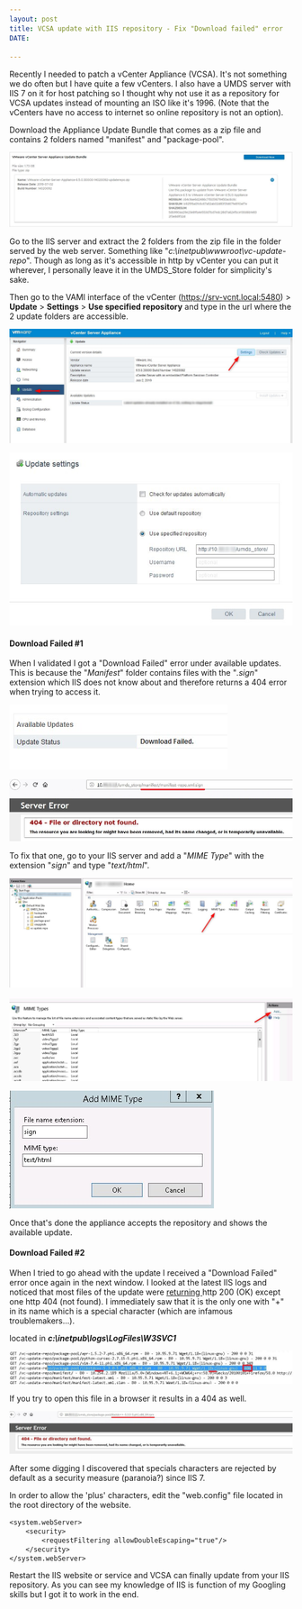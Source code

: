 ```yaml
---
layout: post
title: VCSA update with IIS repository - Fix "Download failed" error
DATE: 

---
```

Recently I needed to patch a vCenter Appliance (VCSA). It's not something we do often but I have quite a few vCenters. I also have a UMDS server with IIS 7 on it for host patching so I thought why not use it as a repository for VCSA updates instead of mounting an ISO like it's 1996. (Note that the vCenters have no access to internet so online repository is not an option).

Download the Appliance Update Bundle that comes as a zip file and contains 2 folders named "manifest" and "package-pool".

![](/img/repo-iis-vcsa1.JPG)

Go to the IIS server and extract the 2 folders from the zip file in the folder served by the web server. Something like "_c:\\inetpub\\wwwroot\\vc-update-repo_". Though as long as it's accessible in http by vCenter you can put it wherever, I personally leave it in the UMDS_Store folder for simplicity's sake.

Then go to the VAMI interface of the vCenter (https://srv-vcnt.local:5480) > **Update** > **Settings** > **Use specified repository** and type in the url where the 2 update folders are accessible.

![](/img/repo-iis-vcsa2.jpg)

![](/img/repo-iis-vcsa3.jpg)

#### Download Failed #1

When I validated I got a "Download Failed" error under available updates. This is because the "_Manifest_" folder contains files with the "_.sign_" extension which IIS does not know about and therefore returns a 404 error when trying to access it.

![](/img/repo-iis-vcsa4.jpg)

![](/img/repo-iis-vcsa10-1.jpg)

To fix that one, go to your IIS server and add a "_MIME Type_" with the extension "_sign_" and type "_text/html_".

![](/img/repo-iis-vcsa5.jpg)

![](/img/repo-iis-vcsa6.jpg)

![](/img/repo-iis-vcsa7.jpg)

Once that's done the appliance accepts the repository and shows the available update.

#### Download Failed #2

When I tried to go ahead with the update I received a "Download Failed" error once again in the next window. I looked at the latest IIS logs and noticed that most files of the update were [returning ](https://en.wikipedia.org/wiki/List_of_HTTP_status_codes)http 200 (OK) except one http 404 (not found). I immediately saw that it is the only one with "+" in its name which is a special character (which are infamous troublemakers...).

located in **_c:\\inetpub\\logs\\LogFiles\\W3SVC1_**

![](/img/repo-iis-vcsa8-1.jpg)

If you try to open this file in a browser it results in a 404 as well.

![](/img/repo-iis-vcsa9.jpg)

After some digging I discovered that specials characters are rejected by default as a security measure (paranoia?) since IIS 7.

In order to allow the 'plus' characters, edit the "web.config" file located in the root directory of the website.

    <system.webServer>
        <security>
            <requestFiltering allowDoubleEscaping="true"/>
        </security>
    </system.webServer>

Restart the IIS website or service and VCSA can finally update from your IIS repository. As you can see my knowledge of IIS is function of my Googling skills but I got it to work in the end.
